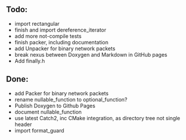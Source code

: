 ## Todo:
- import rectangular
- finish and import dereference_iterator
- add more not-compile tests
- finish packer, including documentation
- add Unpacker for binary network packets
- break nexus between Doxygen and Markdown in GitHub pages
- Add finally.h
  
## Done:
- add Packer for binary network packets
- rename nullable_function to optional_function?
- Publish Doxygen to Github Pages
- document nullable_function
- use latest Catch2, inc CMake integration, as directory tree not single header
- import format_guard
